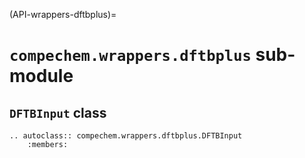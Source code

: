 (API-wrappers-dftbplus)=
# `compechem.wrappers.dftbplus` sub-module

## `DFTBInput` class

```{eval-rst}
.. autoclass:: compechem.wrappers.dftbplus.DFTBInput
    :members:
```
